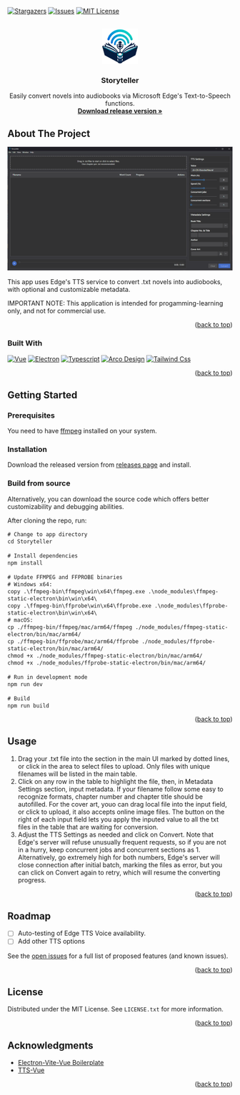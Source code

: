 <a name="readme-top"></a>

[![Stargazers][stars-shield]][stars-url]
[![Issues][issues-shield]][issues-url]
[![MIT License][license-shield]][license-url]

<!-- PROJECT LOGO -->
<br />
<div align="center">
  <a href="https://github.com/arynsus/Storyteller">
    <img src="./public/favicon.png" alt="Logo" width="80" height="80">
  </a>

  <h3 align="center">Storyteller</h3>

  <p align="center">
    Easily convert novels into audiobooks via Microsoft Edge's Text-to-Speech functions.
    <br />
    <a href="https://github.com/arynsus/Storyteller/releases"><strong>Download release version »</strong></a>
    <br />

  </p>
</div>


<!-- ABOUT THE PROJECT -->
## About The Project

![Product Name Screen Shot][product-screenshot]

This app uses Edge's TTS service to convert .txt novels into audiobooks, with optional and customizable metadata.

IMPORTANT NOTE: This application is intended for progamming-learning only, and not for commercial use.

<p align="right">(<a href="#readme-top">back to top</a>)</p>

### Built With

[![Vue][Vue.js]][Vue-url]
[![Electron][Electron.js]][Electron-url]
[![Typescript][Typescript]][Typescript-url]
[![Arco Design][Arco]][Arco-url]
[![Tailwind Css][Tailwind]][Tailwind-url]

<p align="right">(<a href="#readme-top">back to top</a>)</p>

<!-- GETTING STARTED -->
## Getting Started

### Prerequisites

You need to have [ffmpeg](https://ffmpeg.org/) installed on your system.

### Installation

Download the released version from [releases page](https://github.com/arynsus/Storyteller/releases) and install.

### Build from source

Alternatively, you can download the source code which offers better customizability and debugging abilities.

After cloning the repo, run:

```
# Change to app directory
cd Storyteller

# Install dependencies
npm install

# Update FFMPEG and FFPROBE binaries
# Windows x64:
copy .\ffmpeg-bin\ffmpeg\win\x64\ffmpeg.exe .\node_modules\ffmpeg-static-electron\bin\win\x64\
copy .\ffmpeg-bin\ffprobe\win\x64\ffprobe.exe .\node_modules\ffprobe-static-electron\bin\win\x64\
# macOS:
cp ./ffmpeg-bin/ffmpeg/mac/arm64/ffmpeg ./node_modules/ffmpeg-static-electron/bin/mac/arm64/
cp ./ffmpeg-bin/ffprobe/mac/arm64/ffprobe ./node_modules/ffprobe-static-electron/bin/mac/arm64/
chmod +x ./node_modules/ffmpeg-static-electron/bin/mac/arm64/
chmod +x ./node_modules/ffprobe-static-electron/bin/mac/arm64/

# Run in development mode
npm run dev

# Build
npm run build
```

<p align="right">(<a href="#readme-top">back to top</a>)</p>



<!-- USAGE EXAMPLES -->
## Usage

1. Drag your .txt file into the section in the main UI marked by dotted lines, or click in the area to select files to upload. Only files with unique filenames will be listed in the main table.
2. Click on any row in the table to highlight the file, then, in Metadata Settings section, input metadata. If your filename follow some easy to recognize formats, chapter number and chapter title should be autofilled. For the cover art, youo can drag local file into the input field, or click to upload, it also accepts online image files. The button on the right of each input field lets you apply the inputed value to all the txt files in the table that are waiting for conversion.
3. Adjust the TTS Settings as needed and click on Convert. Note that Edge's server will refuse unusually frequent requests, so if you are not in a hurry, keep concurrent jobs and concurrent sections as 1. Alternatively, go extremely high for both numbers, Edge's server will close connection after initial batch, marking the files as error, but you can click on Convert again to retry, which will resume the converting progress.

<p align="right">(<a href="#readme-top">back to top</a>)</p>


<!-- ROADMAP -->
## Roadmap

- [ ] Auto-testing of Edge TTS Voice availability.
- [ ] Add other TTS options

See the [open issues](https://github.com/arynsus/Storyteller/issues) for a full list of proposed features (and known issues).

<p align="right">(<a href="#readme-top">back to top</a>)</p>


<!-- LICENSE -->
## License

Distributed under the MIT License. See `LICENSE.txt` for more information.

<p align="right">(<a href="#readme-top">back to top</a>)</p>


<!-- ACKNOWLEDGMENTS -->
## Acknowledgments

* [Electron-Vite-Vue Boilerplate](https://github.com/electron-vite/electron-vite-vue)
* [TTS-Vue](https://github.com/LokerL/tts-vue)

<p align="right">(<a href="#readme-top">back to top</a>)</p>



<!-- MARKDOWN LINKS & IMAGES -->
<!-- https://www.markdownguide.org/basic-syntax/#reference-style-links -->
[stars-shield]: https://img.shields.io/github/stars/arynsus/Storyteller?style=for-the-badge
[stars-url]: https://github.com/arynsus/Storyteller/stargazers
[issues-shield]: https://img.shields.io/github/issues/arynsus/Storyteller?style=for-the-badge
[issues-url]: https://github.com/arynsus/Storyteller/issues
[license-shield]: https://img.shields.io/github/license/arynsus/Storyteller?style=for-the-badge
[license-url]: https://github.com/arynsus/Storyteller/blob/master/LICENSE.txt

[product-screenshot]: ./screenshot.png
[Vue.js]: https://img.shields.io/badge/Vue.js-35495E?style=for-the-badge&logo=vuedotjs&logoColor=4FC08D
[Vue-url]: https://electronjs.org/
[Electron.js]: https://img.shields.io/badge/Electron-JS-47848D?style=for-the-badge&logo=electron&logoColor=white
[Electron-url]: https://vuejs.org/
[Typescript]: https://img.shields.io/badge/TypeScript-3178C6?style=for-the-badge&logo=typescript&logoColor=white
[Typescript-url]: https://www.typescriptlang.org/
[Arco]: https://img.shields.io/badge/Arco%20Design-00A6FF?style=for-the-badge
[Arco-url]: https://arco.design/
[Tailwind]: https://img.shields.io/badge/Tailwind%20CSS-38B2AC?style=for-the-badge&logo=tailwindcss&logoColor=white
[Tailwind-url]: https://tailwindcss.com/